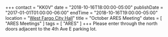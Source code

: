 +++
contact = "KK0V"
date = "2018-10-16T18:00:00-05:00"
publishDate = "2017-01-01T01:00:00-06:00"
endTime = "2018-10-16T19:00:00-05:00"
location = "[West Fargo City Hall](/places/west-fargo-city-hall/)"
title = "October ARES Meeting"
dates = [ "ARES Meetings" ]
tags = [ "ARES" ]
+++
Please enter through the north
doors adjacent to the 4th Ave E parking lot.
